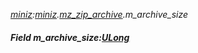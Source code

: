 _[miniz](../../modules/miniz/miniz-module.md):[miniz](../../modules/miniz/miniz-module.md).[mz\_zip\_archive](../../modules/miniz/miniz-mz_zip_archive.md).m\_archive\_size_
##### Field m\_archive\_size:[ULong](../../modules/wonkey/wonkey-types-ulong.md)
